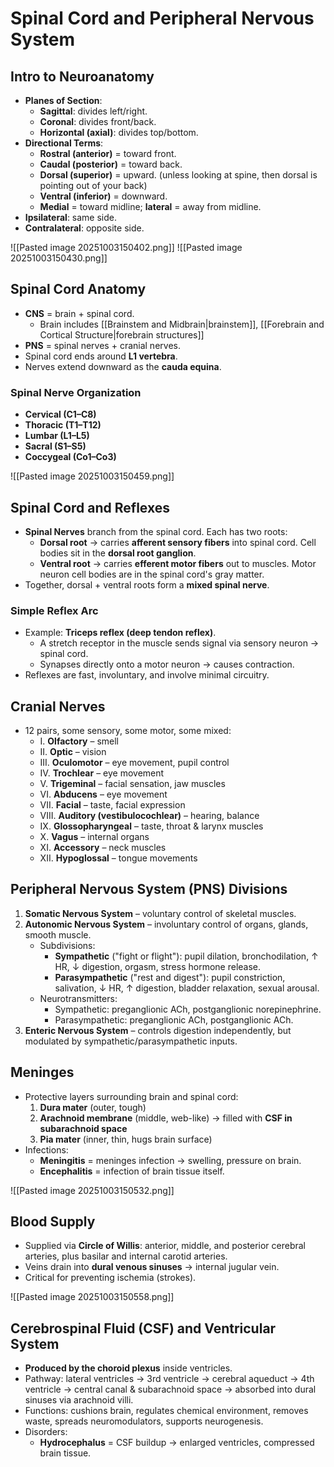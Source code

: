 # **Spinal Cord and Peripheral Nervous System**

## **Intro to Neuroanatomy**
- **Planes of Section**:
    - **Sagittal**: divides left/right.
    - **Coronal**: divides front/back.
    - **Horizontal (axial)**: divides top/bottom.
- **Directional Terms**:
    - **Rostral (anterior)** = toward front.
    - **Caudal (posterior)** = toward back.
    - **Dorsal (superior)** = upward. (unless looking at spine, then dorsal is pointing out of your back)
    - **Ventral (inferior)** = downward.
    - **Medial** = toward midline; **lateral** = away from midline.
- **Ipsilateral**: same side.
- **Contralateral**: opposite side.

![[Pasted image 20251003150402.png]]
![[Pasted image 20251003150430.png]]
## **Spinal Cord Anatomy**
- **CNS** = brain + spinal cord.
  - Brain includes [[Brainstem and Midbrain|brainstem]], [[Forebrain and Cortical Structure|forebrain structures]]
- **PNS** = spinal nerves + cranial nerves.
- Spinal cord ends around **L1 vertebra**.
- Nerves extend downward as the **cauda equina**.
### **Spinal Nerve Organization**
- **Cervical (C1–C8)**
- **Thoracic (T1–T12)**
- **Lumbar (L1–L5)**
- **Sacral (S1–S5)**
- **Coccygeal (Co1–Co3)**

![[Pasted image 20251003150459.png]]
## **Spinal Cord and Reflexes**
- **Spinal Nerves** branch from the spinal cord. Each has two roots:
    - **Dorsal root** → carries **afferent sensory fibers** into spinal cord. Cell bodies sit in the **dorsal root ganglion**.
    - **Ventral root** → carries **efferent motor fibers** out to muscles. Motor neuron cell bodies are in the spinal cord's gray matter.
- Together, dorsal + ventral roots form a **mixed spinal nerve**.
### **Simple Reflex Arc**
- Example: **Triceps reflex (deep tendon reflex)**.
    - A stretch receptor in the muscle sends signal via sensory neuron → spinal cord.
    - Synapses directly onto a motor neuron → causes contraction.
- Reflexes are fast, involuntary, and involve minimal circuitry.

## **Cranial Nerves**
- 12 pairs, some sensory, some motor, some mixed:
    - I. **Olfactory** – smell
    - II. **Optic** – vision
    - III. **Oculomotor** – eye movement, pupil control
    - IV. **Trochlear** – eye movement
    - V. **Trigeminal** – facial sensation, jaw muscles
    - VI. **Abducens** – eye movement
    - VII. **Facial** – taste, facial expression
    - VIII. **Auditory (vestibulocochlear)** – hearing, balance
    - IX. **Glossopharyngeal** – taste, throat & larynx muscles
    - X. **Vagus** – internal organs
    - XI. **Accessory** – neck muscles
    - XII. **Hypoglossal** – tongue movements

## **Peripheral Nervous System (PNS) Divisions**
1. **Somatic Nervous System** – voluntary control of skeletal muscles.
2. **Autonomic Nervous System** – involuntary control of organs, glands, smooth muscle.
    - Subdivisions:
        - **Sympathetic** ("fight or flight"): pupil dilation, bronchodilation, ↑ HR, ↓ digestion, orgasm, stress hormone release.
        - **Parasympathetic** ("rest and digest"): pupil constriction, salivation, ↓ HR, ↑ digestion, bladder relaxation, sexual arousal.
    - Neurotransmitters:
        - Sympathetic: preganglionic ACh, postganglionic norepinephrine.
        - Parasympathetic: preganglionic ACh, postganglionic ACh.
3. **Enteric Nervous System** – controls digestion independently, but modulated by sympathetic/parasympathetic inputs.

## **Meninges**
- Protective layers surrounding brain and spinal cord:
    1. **Dura mater** (outer, tough)
    2. **Arachnoid membrane** (middle, web-like) → filled with **CSF in subarachnoid space**
    3. **Pia mater** (inner, thin, hugs brain surface)
- Infections:
    - **Meningitis** = meninges infection → swelling, pressure on brain.
    - **Encephalitis** = infection of brain tissue itself.

![[Pasted image 20251003150532.png]]
## **Blood Supply**
- Supplied via **Circle of Willis**: anterior, middle, and posterior cerebral arteries, plus basilar and internal carotid arteries.
- Veins drain into **dural venous sinuses** → internal jugular vein.
- Critical for preventing ischemia (strokes).

![[Pasted image 20251003150558.png]]
## **Cerebrospinal Fluid (CSF) and Ventricular System**
- **Produced by the choroid plexus** inside ventricles.
- Pathway: lateral ventricles → 3rd ventricle → cerebral aqueduct → 4th ventricle → central canal & subarachnoid space → absorbed into dural sinuses via arachnoid villi.
- Functions: cushions brain, regulates chemical environment, removes waste, spreads neuromodulators, supports neurogenesis.
- Disorders:
    - **Hydrocephalus** = CSF buildup → enlarged ventricles, compressed brain tissue.